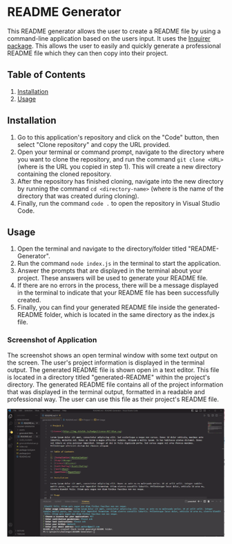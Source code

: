 
# README Generator

This README generator allows the user to create a README file by using a command-line application based on the users input. It uses the [Inquirer package](https://www.npmjs.com/package/inquirer). This allows the user to easily and quickly generate a professional README file which they can then copy into their project. 

## Table of Contents
 
1. [Installation](#installation)
2. [Usage](#usage)

## Installation

1. Go to this application's repository and click on the "Code" button, then select "Clone repository" and copy the URL provided.
2. Open your terminal or command prompt, navigate to the directory where you want to clone the repository, and run the command ```git clone <URL>``` (where <URL> is the URL you copied in step 1). This will create a new directory containing the cloned repository.
3. After the repository has finished cloning, navigate into the new directory by running the command ```cd <directory-name>``` (where <directory-name> is the name of the directory that was created during cloning).
4. Finally, run the command ```code .``` to open the repository in Visual Studio Code.

## Usage

1. Open the terminal and navigate to the directory/folder titled "README-Generator".
2. Run the command ```node index.js``` in the terminal to start the application.
3. Answer the prompts that are displayed in the terminal about your project. These answers will be used to generate your README file.
4. If there are no errors in the process, there will be a message displayed in the terminal to indicate that your README file has been successfully created.
5. Finally, you can find your generated README file inside the generated-README folder, which is located in the same directory as the index.js file.

### Screenshot of Application

The screenshot shows an open terminal window with some text output on the screen. The user's project information is displayed in the terminal output. The generated README file is shown open in a text editor. This file is located in a directory titled "generated-README" within the project's directory. The generated README file contains all of the project information that was displayed in the terminal output, formatted in a readable and professional way. The user can use this file as their project's README file.

![alt text](./assets/images/Screenshot.png)



